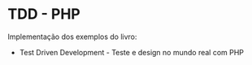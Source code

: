# TDD - PHP
Implementação dos exemplos do livro:
* Test Driven Development - Teste e design no mundo real com PHP
